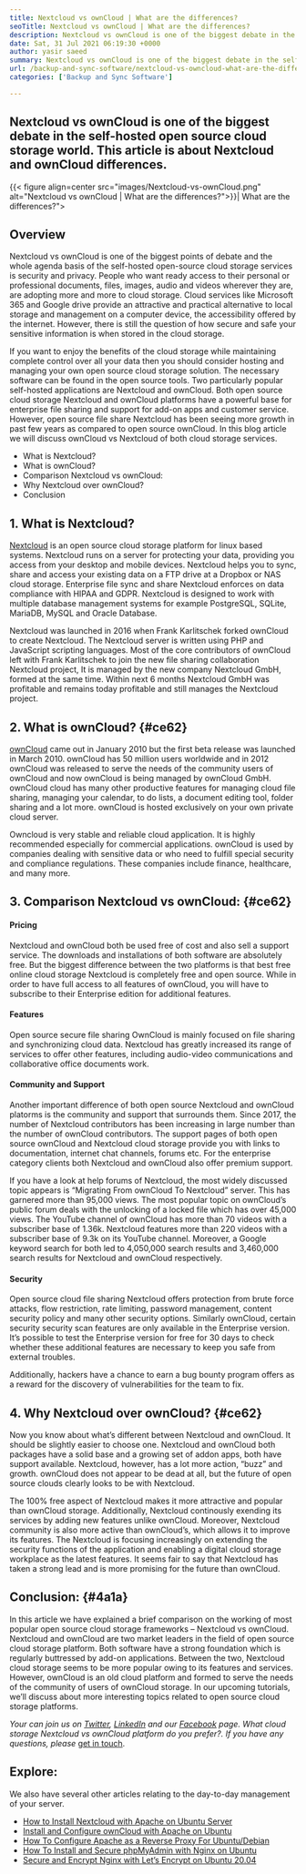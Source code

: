 ```yaml
---
title: Nextcloud vs ownCloud | What are the differences?
seoTitle: Nextcloud vs ownCloud | What are the differences?
description: Nextcloud vs ownCloud is one of the biggest debate in the self hosted open source cloud storage world. This article is about Nextcloud and ownCloud.
date: Sat, 31 Jul 2021 06:19:30 +0000
author: yasir saeed
summary: Nextcloud vs ownCloud is one of the biggest debate in the self-hosted open source cloud storage world. This article is about Nextcloud and ownCloud differences.
url: /backup-and-sync-software/nextcloud-vs-owncloud-what-are-the-differences/
categories: ['Backup and Sync Software']

---
```

## Nextcloud vs ownCloud is one of the biggest debate in the self-hosted open source cloud storage world. This article is about Nextcloud and ownCloud differences.

{{< figure align=center src="images/Nextcloud-vs-ownCloud.png" alt="Nextcloud vs ownCloud | What are the differences?">}}| What are the differences?">  

## **Overview**

Nextcloud vs ownCloud is one of the biggest points of debate and the whole agenda basis of the self-hosted open-source cloud storage services is security and privacy. People who want ready access to their personal or professional documents, files, images, audio and videos wherever they are, are adopting more and more to cloud storage. Cloud services like Microsoft 365 and Google drive provide an attractive and practical alternative to local storage and management on a computer device, the accessibility offered by the internet. However, there is still the question of how secure and safe your sensitive information is when stored in the cloud storage.

If you want to enjoy the benefits of the cloud storage while maintaining complete control over all your data then you should consider hosting and managing your own open source cloud storage solution. The necessary software can be found in the open source tools. Two particularly popular self-hosted applications are Nextcloud and ownCloud. Both open source cloud storage Nextcloud and ownCloud platforms have a powerful base for enterprise file sharing and support for add-on apps and customer service. However, open source file share Nextcloud has been seeing more growth in past few years as compared to open source ownCloud. In this blog article we will discuss ownCloud vs Nextcloud of both cloud storage services.

  * What is Nextcloud?
  * What is ownCloud?
  * Comparison Nextcloud vs ownCloud:
  * Why Nextcloud over ownCloud?
  * Conclusion

## 1. What is Nextcloud?

[Nextcloud][1] is an open source cloud storage platform for linux based systems. Nextcloud runs on a server for protecting your data, providing you access from your desktop and mobile devices. Nextcloud helps you to sync, share and access your existing data on a FTP drive at a Dropbox or NAS cloud storage. Enterprise file sync and share Nextcloud enforces on data compliance with HIPAA and GDPR. Nextcloud is designed to work with multiple database management systems for example PostgreSQL, SQLite, MariaDB, MySQL and Oracle Database.

Nextcloud was launched in 2016 when Frank Karlitschek forked ownCloud to create Nextcloud. The Nextcloud server is written using PHP and JavaScript scripting languages. Most of the core contributors of ownCloud left with Frank Karlitschek to join the new file sharing collaboration Nextcloud project, It is managed by the new company Nextcloud GmbH, formed at the same time. Within next 6 months Nextcloud GmbH was profitable and remains today profitable and still manages the Nextcloud project. 

## 2. What is ownCloud? {#ce62}

[ownCloud][2] came out in January 2010 but the first beta release was launched in March 2010. ownCloud has 50 million users worldwide and in 2012 ownCloud was released to serve the needs of the community users of ownCloud and now ownCloud is being managed by ownCloud GmbH. ownCloud cloud has many other productive features for managing cloud file sharing, managing your calendar, to do lists, a document editing tool, folder sharing and a lot more. ownCloud is hosted exclusively on your own private cloud server.

Owncloud is very stable and reliable cloud application. It is highly recommended especially for commercial applications. ownCloud is used by companies dealing with sensitive data or who need to fulfill special security and compliance regulations. These companies include finance, healthcare, and many more.

## 3. Comparison Nextcloud vs ownCloud: {#ce62}

#### **Pricing**

Nextcloud and ownCloud both be used free of cost and also sell a support service. The downloads and installations of both software are absolutely free. But the biggest difference between the two platforms is that best free online cloud storage Nextcloud is completely free and open source. While in order to have full access to all features of ownCloud, you will have to subscribe to their Enterprise edition for additional features.

#### **Features**

Open source secure file sharing OwnCloud is mainly focused on file sharing and synchronizing cloud data. Nextcloud has greatly increased its range of services to offer other features, including audio-video communications and collaborative office documents work.

#### **Community** and Support

Another important difference of both open source Nextcloud and ownCloud platorms is the community and support that surrounds them. Since 2017, the number of Nextcloud contributors has been increasing in large number than the number of ownCloud contributors. The support pages of both open source ownCloud and Nextcloud cloud storage provide you with links to documentation, internet chat channels, forums etc. For the enterprise category clients both Nextcloud and ownCloud also offer premium support.

If you have a look at help forums of Nextcloud, the most widely discussed topic appears is “Migrating From ownCloud To Nextcloud” server. This has garnered more than 95,000 views. The most popular topic on ownCloud’s public forum deals with the unlocking of a locked file which has over 45,000 views. The YouTube channel of ownCloud has more than 70 videos with a subscriber base of 1.36k. Nextcloud features more than 220 videos with a subscriber base of 9.3k on its YouTube channel. Moreover, a Google keyword search for both led to 4,050,000 search results and 3,460,000 search results for Nextcloud and ownCloud respectively.

#### **Security**

Open source cloud file sharing Nextcloud offers protection from brute force attacks, flow restriction, rate limiting, password management, content security policy and many other security options. Similarly ownCloud, certain security security scan features are only available in the Enterprise version. It’s possible to test the Enterprise version for free for 30 days to check whether these additional features are necessary to keep you safe from external troubles. 

Additionally, hackers have a chance to earn a bug bounty program offers as a reward for the discovery of vulnerabilities for the team to fix.

## 4. Why Nextcloud over ownCloud? {#ce62}

Now you know about what’s different between Nextcloud and ownCloud. It should be slightly easier to choose one. Nextcloud and ownCloud both packages have a solid base and a growing set of addon apps, both have support available. Nextcloud, however, has a lot more action, “buzz” and growth. ownCloud does not appear to be dead at all, but the future of open source clouds clearly looks to be with Nextcloud.

The 100% free aspect of Nextcloud makes it more attractive and popular than ownCloud storage. Additionally, Nextcloud continously exending its services by adding new features unlike ownCloud. Moreover, Nextcloud community is also more active than ownCloud’s, which allows it to improve its features. The Nextcloud is focusing increasingly on extending the security functions of the application and enabling a digital cloud storage workplace as the latest features. It seems fair to say that Nextcloud has taken a strong lead and is more promising for the future than ownCloud.

## Conclusion: {#4a1a}

In this article we have explained a brief comparison on the working of most popular open source cloud storage frameworks – Nextcloud vs ownCloud. Nextcloud and ownCloud are two market leaders in the field of open source cloud storage platform. Both software have a strong foundation which is regularly buttressed by add-on applications. Between the two, Nextcloud cloud storage seems to be more popular owing to its features and services. However, ownCloud is an old cloud platform and formed to serve the needs of the community of users of ownCloud storage. In our upcoming tutorials, we’ll discuss about more interesting topics related to open source cloud storage platforms.

_Your can join us on [Twitter][3], [LinkedIn][4] and our [Facebook][5] page. What cloud storage Nextcloud vs ownCloud_ _platform do you prefer?. If you have any questions, please_ [get in touch][6].

## Explore:

We also have several other articles relating to the day-to-day management of your server.

  * [How to Install Nextcloud with Apache on Ubuntu Server][7]
  * [Install and Configure ownCloud with Apache on Ubuntu][8]
  * [How To Configure Apache as a Reverse Proxy For Ubuntu/Debian][9]
  * [How To Install and Secure phpMyAdmin with Nginx on Ubuntu][10]
  * [Secure and Encrypt Nginx with Let’s Encrypt on Ubuntu 20.04][11]

 [1]: https://products.containerize.com/backup-and-sync/nextcloud/
 [2]: https://products.containerize.com/backup-and-sync/owncloud/
 [3]: https://twitter.com/containerize_co
 [4]: https://www.linkedin.com/company/containerize/
 [5]: http://facebook.com/containerize
 [6]: mailto:yasir.saeed@aspose.com
 [7]: https://blog.containerize.com/2021/06/18/how-to-install-nextcloud-with-apache-on-ubuntu-server/
 [8]: https://blog.containerize.com/2021/06/11/how-to-install-and-configure-owncloud-with-apache-on-ubuntu/
 [9]: https://blog.containerize.com/2021/05/21/how-to-configure-apache-as-a-reverse-proxy-for-ubuntudebian/
 [10]: https://blog.containerize.com/2021/06/04/how-to-install-and-secure-phpmyadmin-with-nginx-on-ubuntu/
 [11]: https://blog.containerize.com/2021/04/19/how-to-secure-and-encrypt-nginx-with-lets-encrypt-on-ubuntu-20.04/